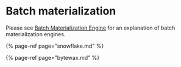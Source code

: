 # Batch materialization

Please see [Batch Materialization Engine](../../getting-started/architecture-and-components/batch-materialization-engine.md) for an explanation of batch materialization engines.

{% page-ref page="snowflake.md" %}

{% page-ref page="bytewax.md" %}

